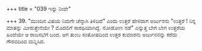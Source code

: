+++
title = "039 ಇನ್ನು ನೀವೇ"

+++
39. "ಮುಂದಿನ ವಿಷಯ ನಿಮಗೇ ಚೆನ್ನಾಗಿ ತಿಳಿದಿದೆ" ಎಂದು ಉತ್ತರೆ ಹೇಳಿದಾಗ ಅರ್ಜುನನು "ಉತ್ತರೆ ! ನಿನ್ನ ಮಾತನ್ನು ಮೀರುತ್ತೇನೆಯೇ ? ಮೊದಲಿಗೆ ಸಾರಥಿಯಾಗಿದ್ದೆ.  ನೋಡೋಣ ನಡೆ" ಎನ್ನುತ್ತ ಬೇಗ ಬೇಗ ಉತ್ತರೆಯ ಹಿಂದೆಯೇ ಆ ರಾಜಸಭೆಗೆ ಬಂದ. ಆಗ ತುಂಬ ಸಂತೋಷದಿಂದ ಉತ್ತರ ಕುಮಾರನು ಅರ್ಜುನನನ್ನು ಕರೆದು ಗೌರವದಿಂದ ಮನ್ನಿಸಿದ.